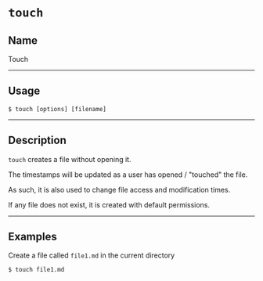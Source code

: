 # `touch`

## Name
Touch

----
## Usage

```
$ touch [options] [filename]
```


----
## Description
`touch` creates a file without opening it.

The timestamps will be updated as a user has opened / "touched" the file.

As such, it is also used to change file access and modification times.

If any file does not exist, it is created with default permissions.

---
## Examples
Create a file called `file1.md` in the current directory
```
$ touch file1.md
```
